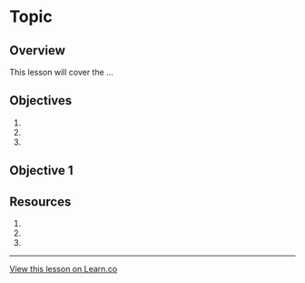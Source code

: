 # Topic

## Overview

This lesson will cover the ...

## Objectives

1. 
1. 
1. 

## Objective 1


## Resources

1. []()
1. []()
1. []()


---

<a href='https://learn.co/lessons/node-overview' data-visibility='hidden'>View this lesson on Learn.co</a>
